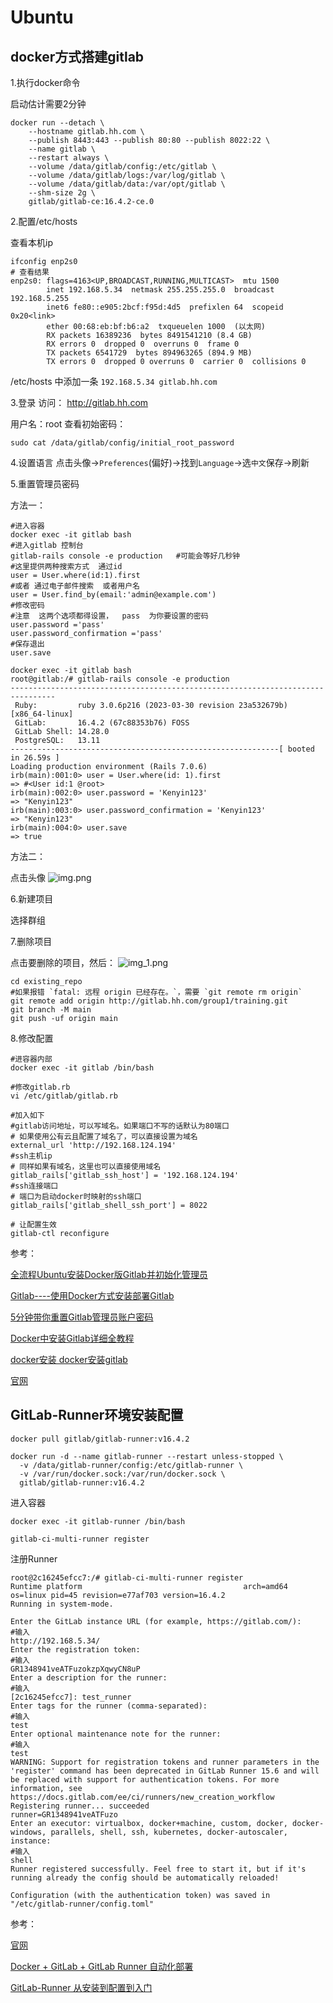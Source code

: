 # Ubuntu

## docker方式搭建gitlab

1.执行docker命令

启动估计需要2分钟

```shell
docker run --detach \
    --hostname gitlab.hh.com \
    --publish 8443:443 --publish 80:80 --publish 8022:22 \
    --name gitlab \
    --restart always \
    --volume /data/gitlab/config:/etc/gitlab \
    --volume /data/gitlab/logs:/var/log/gitlab \
    --volume /data/gitlab/data:/var/opt/gitlab \
    --shm-size 2g \
    gitlab/gitlab-ce:16.4.2-ce.0
```

2.配置/etc/hosts

查看本机ip

```shell
ifconfig enp2s0
# 查看结果
enp2s0: flags=4163<UP,BROADCAST,RUNNING,MULTICAST>  mtu 1500
        inet 192.168.5.34  netmask 255.255.255.0  broadcast 192.168.5.255
        inet6 fe80::e905:2bcf:f95d:4d5  prefixlen 64  scopeid 0x20<link>
        ether 00:68:eb:bf:b6:a2  txqueuelen 1000  (以太网)
        RX packets 16389236  bytes 8491541210 (8.4 GB)
        RX errors 0  dropped 0  overruns 0  frame 0
        TX packets 6541729  bytes 894963265 (894.9 MB)
        TX errors 0  dropped 0 overruns 0  carrier 0  collisions 0
```

/etc/hosts 中添加一条 `192.168.5.34 gitlab.hh.com`

3.登录
访问： http://gitlab.hh.com

用户名：root
查看初始密码：

```shell
sudo cat /data/gitlab/config/initial_root_password
```

4.设置语言
点击头像->`Preferences`(偏好)->找到`Language`->选`中文`保存->刷新

5.重置管理员密码

方法一：

```shell
#进入容器
docker exec -it gitlab bash
#进入gitlab 控制台
gitlab-rails console -e production   #可能会等好几秒钟
#这里提供两种搜索方式  通过id
user = User.where(id:1).first
#或者 通过电子邮件搜索  或者用户名
user = User.find_by(email:'admin@example.com')
#修改密码
#注意  这两个选项都得设置，  pass  为你要设置的密码
user.password ='pass'
user.password_confirmation ='pass'
#保存退出
user.save
```

```shell
docker exec -it gitlab bash
root@gitlab:/# gitlab-rails console -e production
--------------------------------------------------------------------------------
 Ruby:         ruby 3.0.6p216 (2023-03-30 revision 23a532679b) [x86_64-linux]
 GitLab:       16.4.2 (67c88353b76) FOSS
 GitLab Shell: 14.28.0
 PostgreSQL:   13.11
------------------------------------------------------------[ booted in 26.59s ]
Loading production environment (Rails 7.0.6)
irb(main):001:0> user = User.where(id: 1).first
=> #<User id:1 @root>
irb(main):002:0> user.password = 'Kenyin123'
=> "Kenyin123"
irb(main):003:0> user.password_confirmation = 'Kenyin123'
=> "Kenyin123"
irb(main):004:0> user.save
=> true
```

方法二：

点击头像
![img.png](./images/img.png)

6.新建项目

选择群组

7.删除项目

点击要删除的项目，然后：
![img_1.png](./images/img_1.png)

```shell
cd existing_repo
#如果报错 `fatal: 远程 origin 已经存在。`，需要 `git remote rm origin`
git remote add origin http://gitlab.hh.com/group1/training.git
git branch -M main
git push -uf origin main
```

8.修改配置

```shell
#进容器内部
docker exec -it gitlab /bin/bash

#修改gitlab.rb
vi /etc/gitlab/gitlab.rb

#加入如下
#gitlab访问地址，可以写域名。如果端口不写的话默认为80端口
# 如果使用公有云且配置了域名了，可以直接设置为域名
external_url 'http://192.168.124.194'
#ssh主机ip
# 同样如果有域名，这里也可以直接使用域名
gitlab_rails['gitlab_ssh_host'] = '192.168.124.194'
#ssh连接端口
# 端口为启动docker时映射的ssh端口
gitlab_rails['gitlab_shell_ssh_port'] = 8022

# 让配置生效
gitlab-ctl reconfigure
```

参考：

[全流程Ubuntu安装Docker版Gitlab并初始化管理员](https://cloud.tencent.com/developer/article/2256871)

[Gitlab----使用Docker方式安装部署Gitlab](https://developer.aliyun.com/article/922952)

[5分钟带你重置Gitlab管理员账户密码](https://developer.aliyun.com/article/1356206)

[Docker中安装Gitlab详细全教程](https://blog.csdn.net/lianxiaohei/article/details/122665812)

[docker安装 docker安装gitlab](https://blog.51cto.com/u_16099331/6419143)

[官网](https://docs.gitlab.com/ee/install/docker.html)

## GitLab-Runner环境安装配置

```shell
docker pull gitlab/gitlab-runner:v16.4.2
```

```shell
docker run -d --name gitlab-runner --restart unless-stopped \
  -v /data/gitlab-runner/config:/etc/gitlab-runner \
  -v /var/run/docker.sock:/var/run/docker.sock \
  gitlab/gitlab-runner:v16.4.2
```

进入容器

```shell
docker exec -it gitlab-runner /bin/bash

gitlab-ci-multi-runner register
```

注册Runner

```shell
root@2c16245efcc7:/# gitlab-ci-multi-runner register
Runtime platform                                    arch=amd64 os=linux pid=45 revision=e77af703 version=16.4.2
Running in system-mode.

Enter the GitLab instance URL (for example, https://gitlab.com/):
#输入
http://192.168.5.34/
Enter the registration token:
#输入
GR1348941veATFuzokzpXqwyCN8uP
Enter a description for the runner:
#输入
[2c16245efcc7]: test_runner
Enter tags for the runner (comma-separated):
#输入
test
Enter optional maintenance note for the runner:
#输入
test
WARNING: Support for registration tokens and runner parameters in the 'register' command has been deprecated in GitLab Runner 15.6 and will be replaced with support for authentication tokens. For more information, see https://docs.gitlab.com/ee/ci/runners/new_creation_workflow
Registering runner... succeeded                     runner=GR1348941veATFuzo
Enter an executor: virtualbox, docker+machine, custom, docker, docker-windows, parallels, shell, ssh, kubernetes, docker-autoscaler, instance:
#输入
shell
Runner registered successfully. Feel free to start it, but if it's running already the config should be automatically reloaded!

Configuration (with the authentication token) was saved in "/etc/gitlab-runner/config.toml"
```

参考：

[官网](https://docs.gitlab.cn/runner/install/docker.html)

[Docker + GitLab + GitLab Runner 自动化部署](https://robking.top/archives/%E4%BA%91%E5%8E%9F%E7%94%9Fdockergitlabgitlabrunner%E8%87%AA%E5%8A%A8%E5%8C%96%E9%83%A8%E7%BD%B2)

[GitLab-Runner 从安装到配置到入门](https://blog.csdn.net/zyy247796143/article/details/123842374)
